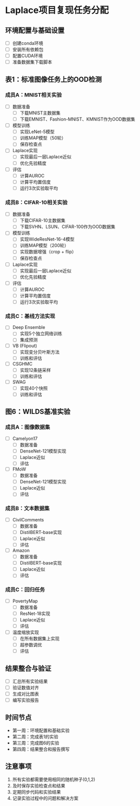 # Laplace项目复现任务分配

## 环境配置与基础设置
- [ ] 创建conda环境
- [ ] 安装所有依赖包
- [ ] 配置CUDA环境
- [ ] 准备数据集下载脚本

## 表1：标准图像任务上的OOD检测

### 成员A：MNIST相关实验
- [ ] 数据准备
  - [ ] 下载MNIST主数据集
  - [ ] 下载EMNIST、Fashion-MNIST、KMNIST作为OOD数据集
- [ ] 模型训练
  - [ ] 实现LeNet-5模型
  - [ ] 训练MAP模型（50轮）
  - [ ] 保存检查点
- [ ] Laplace实现
  - [ ] 实现最后一层Laplace近似
  - [ ] 优化先验精度
- [ ] 评估
  - [ ] 计算AUROC
  - [ ] 计算平均置信度
  - [ ] 运行3次实验取平均

### 成员B：CIFAR-10相关实验
- [ ] 数据准备
  - [ ] 下载CIFAR-10主数据集
  - [ ] 下载SVHN、LSUN、CIFAR-100作为OOD数据集
- [ ] 模型训练
  - [ ] 实现WideResNet-16-4模型
  - [ ] 训练MAP模型（200轮）
  - [ ] 实现数据增强（crop + flip）
  - [ ] 保存检查点
- [ ] Laplace实现
  - [ ] 实现最后一层Laplace近似
  - [ ] 优化先验精度
- [ ] 评估
  - [ ] 计算AUROC
  - [ ] 计算平均置信度
  - [ ] 运行3次实验取平均

### 成员C：基线方法实现
- [ ] Deep Ensemble
  - [ ] 实现5个独立网络训练
  - [ ] 集成预测
- [ ] VB (Flipout)
  - [ ] 实现变分贝叶斯方法
  - [ ] 训练和评估
- [ ] CSGHMC
  - [ ] 实现12条链采样
  - [ ] 训练和评估
- [ ] SWAG
  - [ ] 实现40个快照
  - [ ] 训练和评估

## 图6：WILDS基准实验

### 成员A：图像数据集
- [ ] Camelyon17
  - [ ] 数据准备
  - [ ] DenseNet-121模型实现
  - [ ] Laplace近似
  - [ ] 评估
- [ ] FMoW
  - [ ] 数据准备
  - [ ] DenseNet-121模型实现
  - [ ] Laplace近似
  - [ ] 评估

### 成员B：文本数据集
- [ ] CivilComments
  - [ ] 数据准备
  - [ ] DistilBERT-base实现
  - [ ] Laplace近似
  - [ ] 评估
- [ ] Amazon
  - [ ] 数据准备
  - [ ] DistilBERT-base实现
  - [ ] Laplace近似
  - [ ] 评估

### 成员C：回归任务
- [ ] PovertyMap
  - [ ] 数据准备
  - [ ] ResNet-18实现
  - [ ] Laplace近似
  - [ ] 评估
- [ ] 温度缩放实现
  - [ ] 在所有数据集上实现
  - [ ] 超参数调优
  - [ ] 评估

## 结果整合与验证
- [ ] 汇总所有实验结果
- [ ] 验证数值对齐
- [ ] 生成对比图表
- [ ] 编写实验报告

## 时间节点
- 第一周：环境配置和基础实验
- 第二周：完成表1的实验
- 第三周：完成图6的实验
- 第四周：结果整合和报告撰写

## 注意事项
1. 所有实验都需要使用相同的随机种子(0,1,2)
2. 及时保存实验检查点和结果
3. 定期同步代码和实验结果
4. 记录实验过程中的问题和解决方案 